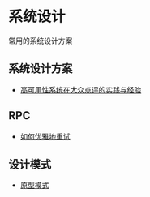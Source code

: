 # 系统设计
常用的系统设计方案

## 系统设计方案
- [高可用性系统在大众点评的实践与经验](https://tech.meituan.com/2016/02/04/high-availability-systems-dianping.html)

## RPC
- [如何优雅地重试](https://mp.weixin.qq.com/s/6IkTnUbBlHjM3GM_bT35tA)

## 设计模式
- [原型模式](https://www.runoob.com/design-pattern/prototype-pattern.html)

